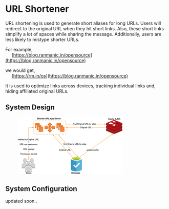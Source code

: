 # URL Shortener

URL shortening is used to generate short aliases for long URLs. Users will redirect to the original URL when they hit short links. Also, these short links simplify a lot of spaces while sharing the message. Additionally, users are less likely to mistype shorter URLs.

For example,
<br/>&nbsp;&nbsp;&nbsp;&nbsp;&nbsp;[https://blog.ranmanic.in/opensource](https://blog.ranmanic.in/opensource)

we would get,
<br/>&nbsp;&nbsp;&nbsp;&nbsp;&nbsp;[https://rm.in/os](https://blog.ranmanic.in/opensource)

It is used to optimize links across devices, tracking individual links and, hiding affiliated original URLs.

## System Design
&nbsp;&nbsp;&nbsp;&nbsp;&nbsp;&nbsp;&nbsp;&nbsp;&nbsp;&nbsp;<img src="https://github.com/ran-jit/url-shortener/blob/master/src/main/resources/system-design.png" alt="URL Shortener" width="65%">

## System Configuration
updated soon..
